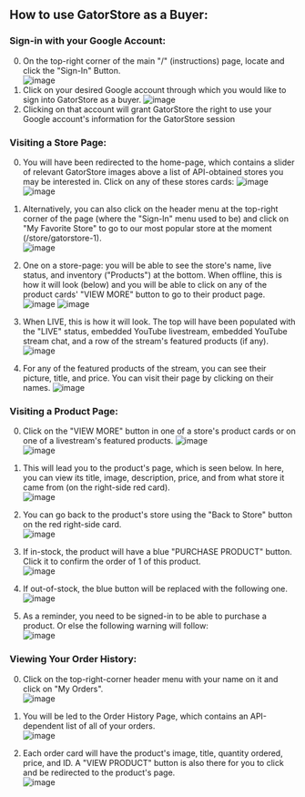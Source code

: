 ## How to use GatorStore as a Buyer:
### Sign-in with your Google Account:
 0. On the top-right corner of the main "/" (instructions) page, locate and click the "Sign-In" Button.   
![image](https://user-images.githubusercontent.com/40399062/164346065-bccb6c92-bf60-46fa-9763-eab2c98d2bc3.png)
 1. Click on your desired Google account through which you would like to sign into GatorStore as a buyer. 
![image](https://user-images.githubusercontent.com/40399062/164346155-a0efaf84-3ab7-485d-bed6-b364f0b00a8a.png)
 2. Clicking on that account will grant GatorStore the right to use your Google account's information for the GatorStore session
 
 
 ### Visiting a Store Page:
  0. You will have been redirected to the home-page, which contains a slider of relevant GatorStore images above a list of API-obtained stores you may be interested in. Click on any of these stores cards:
![image](https://user-images.githubusercontent.com/40399062/164347586-e85385a8-03aa-4086-9daa-ef36684ff119.png)    
![image](https://user-images.githubusercontent.com/40399062/164347633-01f3dff3-ec84-4aeb-8ef1-ba595d2cfcd7.png)

  1. Alternatively, you can also click on the header menu at the top-right corner of the page (where the "Sign-In" menu used to be) and click on "My Favorite Store" to go to our most popular store at the moment (/store/gatorstore-1).     
![image](https://user-images.githubusercontent.com/40399062/164347754-6f6d84fc-b2de-4df3-aafe-2adf5660fc82.png)

  2. One on a store-page: you will be able to see the store's name, live status, and inventory ("Products") at the bottom. When offline, this is how it will look (below) and you will be able to click on any of the product cards' "VIEW MORE" button to go to their product page.
![image](https://user-images.githubusercontent.com/40399062/164347455-193efb0a-76b5-4104-85d4-856d60ecaea5.png)
![image](https://user-images.githubusercontent.com/40399062/164347930-a8650505-3ada-41ce-a6de-5636b3ef091c.png)

  3. When LIVE, this is how it will look. The top will have been populated with the "LIVE" status, embedded YouTube livestream, embedded YouTube stream chat, and a row of the stream's featured products (if any).
![image](https://user-images.githubusercontent.com/40399062/164348132-e691789a-c605-4d4e-93a6-7a10a0d5de70.png)

  4. For any of the featured products of the stream, you can see their picture, title, and price. You can visit their page by clicking on their names.
![image](https://user-images.githubusercontent.com/40399062/164348185-907599f7-8f57-4160-8568-adfdfb3ff29f.png)


### Visiting a Product Page:
 0. Click on the "VIEW MORE" button in one of a store's product cards or on one of a livestream's featured products.
![image](https://user-images.githubusercontent.com/40399062/164349142-b38d56fa-2108-4303-8ff3-34222a5aaebf.png)      
![image](https://user-images.githubusercontent.com/40399062/164349201-33a51d84-e52f-4083-ad8c-b68079ca734a.png)

 1. This will lead you to the product's page, which is seen below. In here, you can view its title, image, description, price, and from what store it came from (on the right-side red card).      
![image](https://user-images.githubusercontent.com/40399062/164349263-5c0cc877-7115-4a4a-a9b6-874c5d6d9d2e.png)

 2. You can go back to the product's store using the "Back to Store" button on the red right-side card.       
![image](https://user-images.githubusercontent.com/40399062/164349329-6ebfda40-3473-4f76-9eb0-3f323a58d887.png) 

 3. If in-stock, the product will have a blue "PURCHASE PRODUCT" button. Click it to confirm the order of 1 of this product.    
![image](https://user-images.githubusercontent.com/40399062/164349378-ab82b0fd-b051-428c-a170-1f0084011f7c.png)

 4. If out-of-stock, the blue button will be replaced with the following one.     
![image](https://user-images.githubusercontent.com/40399062/164349468-81b418e9-3dde-4dfc-b58d-21f954d60e81.png)

 5. As a reminder, you need to be signed-in to be able to purchase a product. Or else the following warning will follow:    
![image](https://user-images.githubusercontent.com/40399062/164349439-46cc4011-86f5-415f-bc28-8925f019d41b.png)

### Viewing Your Order History:
 0. Click on the top-right-corner header menu with your name on it and click on "My Orders".    
![image](https://user-images.githubusercontent.com/40399062/164349814-ca885f4d-c067-40c3-be2b-5ae38a7a99a7.png)

 1. You will be led to the Order History Page, which contains an API-dependent list of all of your orders.      
![image](https://user-images.githubusercontent.com/40399062/164349837-0d1b0cc0-07d5-4cf4-b0cf-61c0e3900f41.png)

 2. Each order card will have the product's image, title, quantity ordered, price, and ID. A "VIEW PRODUCT" button is also there for you to click and be redirected to the product's page.       
![image](https://user-images.githubusercontent.com/40399062/164349852-df52faf4-2441-4f31-a3cc-ba901c3ec6e8.png)
